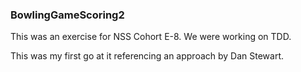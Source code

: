 ### BowlingGameScoring2

This was an exercise for NSS Cohort E-8. We were working on TDD.

This was my first go at it referencing an approach by Dan Stewart.